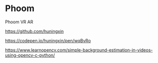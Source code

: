 # Phoom
Phoom VR AR

https://github.com/huningxin

https://codepen.io/huningxin/pen/wqBvRo

https://www.learnopencv.com/simple-background-estimation-in-videos-using-opencv-c-python/

